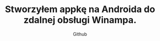 ---
emoji: "⚡"
thumbnail: "winamp phone.png"
title: "Stworzyłem appkę na Androida do zdalnej obsługi Winampa."
summary: "Hobbystyczny projekt open-source z kodem źródłowym dostępnym na moim Githubie - zapraszam do korzystania!"
subtitle: "Github"
github: "https://github.com/asdfMaciej/android-winamp-control"
weight: 12
---
